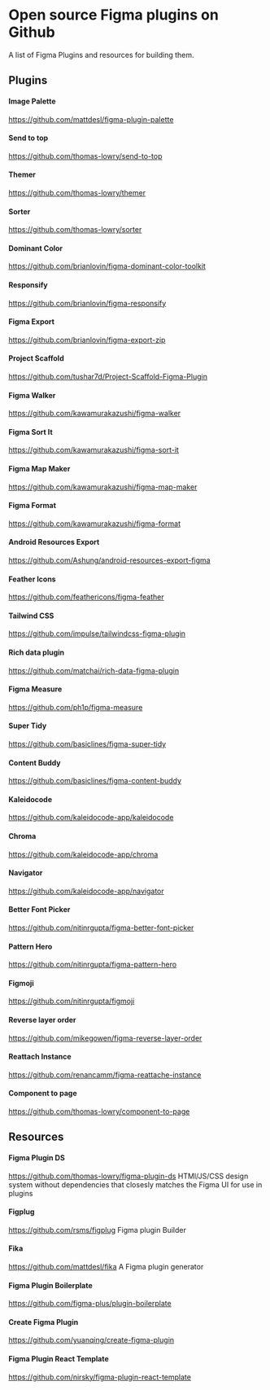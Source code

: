 # Open source Figma plugins on Github
A list of Figma Plugins and resources for building them.

## Plugins

#### Image Palette
https://github.com/mattdesl/figma-plugin-palette

#### Send to top
https://github.com/thomas-lowry/send-to-top

#### Themer
https://github.com/thomas-lowry/themer

#### Sorter
https://github.com/thomas-lowry/sorter

#### Dominant Color
https://github.com/brianlovin/figma-dominant-color-toolkit

#### Responsify
https://github.com/brianlovin/figma-responsify

#### Figma Export
https://github.com/brianlovin/figma-export-zip

#### Project Scaffold
https://github.com/tushar7d/Project-Scaffold-Figma-Plugin

#### Figma Walker
https://github.com/kawamurakazushi/figma-walker

#### Figma Sort It
https://github.com/kawamurakazushi/figma-sort-it

#### Figma Map Maker
https://github.com/kawamurakazushi/figma-map-maker

#### Figma Format
https://github.com/kawamurakazushi/figma-format

#### Android Resources Export
https://github.com/Ashung/android-resources-export-figma

#### Feather Icons
https://github.com/feathericons/figma-feather

#### Tailwind CSS
https://github.com/impulse/tailwindcss-figma-plugin

#### Rich data plugin
https://github.com/matchai/rich-data-figma-plugin

#### Figma Measure
https://github.com/ph1p/figma-measure

#### Super Tidy
https://github.com/basiclines/figma-super-tidy

#### Content Buddy
https://github.com/basiclines/figma-content-buddy

#### Kaleidocode
https://github.com/kaleidocode-app/kaleidocode

#### Chroma
https://github.com/kaleidocode-app/chroma

#### Navigator
https://github.com/kaleidocode-app/navigator

#### Better Font Picker
https://github.com/nitinrgupta/figma-better-font-picker

#### Pattern Hero
https://github.com/nitinrgupta/figma-pattern-hero

#### Figmoji
https://github.com/nitinrgupta/figmoji

#### Reverse layer order
https://github.com/mikegowen/figma-reverse-layer-order

#### Reattach Instance
https://github.com/renancamm/figma-reattache-instance

#### Component to page
https://github.com/thomas-lowry/component-to-page



## Resources

#### Figma Plugin DS
https://github.com/thomas-lowry/figma-plugin-ds  HTMl/JS/CSS design system without dependencies that closesly matches the Figma UI for use in plugins

#### Figplug
https://github.com/rsms/figplug  Figma plugin Builder

#### Fika
https://github.com/mattdesl/fika  A Figma plugin generator

#### Figma Plugin Boilerplate
https://github.com/figma-plus/plugin-boilerplate

#### Create Figma Plugin
https://github.com/yuanqing/create-figma-plugin

#### Figma Plugin React Template
https://github.com/nirsky/figma-plugin-react-template
